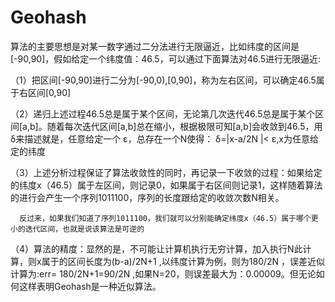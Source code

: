 # Geohash

 算法的主要思想是对某一数字通过二分法进行无限逼近，比如纬度的区间是[-90,90]，假如给定一个纬度值：46.5，可以通过下面算法对46.5进行无限逼近:

 （1）把区间[-90,90]进行二分为[-90,0),[0,90]，称为左右区间，可以确定46.5属于右区间[0,90]

 （2）递归上述过程46.5总是属于某个区间，无论第几次迭代46.5总是属于某个区间[a,b]。随着每次迭代区间[a,b]总在缩小，根据极限可知[a,b]会收敛到46.5，用δ来描述就是，任意给定一个 ε，总存在一个N使得： δ=|x-a/2N |< ε,x为任意给定的纬度

 （3）上述分析过程保证了算法收敛性的同时，再记录一下收敛的过程：如果给定的纬度x（46.5）属于左区间，则记录0，如果属于右区间则记录1，这样随着算法的进行会产生一个序列1011100，序列的长度跟给定的收敛次数N相关。

      反过来，如果我们知道了序列1011100，我们就可以分别能确定纬度x（46.5）属于哪个更小的迭代区间，也就是说该算法是可逆的

 （4）算法的精度：显然的是，不可能让计算机执行无穷计算，加入执行N此计算，则x属于的区间长度为(b-a)/2N+1 ,以纬度计算为例，则为180/2N ，误差近似计算为:err= 180/2N+1=90/2N ,如果N=20，则误差最大为：0.00009。但无论如何这样表明Geohash是一种近似算法。
